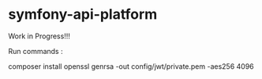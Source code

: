 # symfony-api-platform

Work in Progress!!!

Run commands : 

composer install
openssl genrsa -out config/jwt/private.pem -aes256 4096
